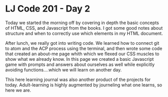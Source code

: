 # LJ Code 201 - Day 2

Today we started the morning off by covering in depth the basic concepts of HTML, CSS, and Javascript from the books.  I got some good notes about structure and when to correctly use which elements in my HTML document.

After lunch, we really got into writing code.  We learned how to connect git to atom and the ACP process using the terminal, and then wrote some code that created an about-me page whith which we flexed our CSS muscles to show what we already know.  In this page we created a basic Javascript game with prompts and answers about ourselves as well while explicitly avoiding functions....which we will learn on another day.

This here learning journal was also another product of the projects for today.  Adult-learning is highly augmented by journeling what one learns, so here we are.  
